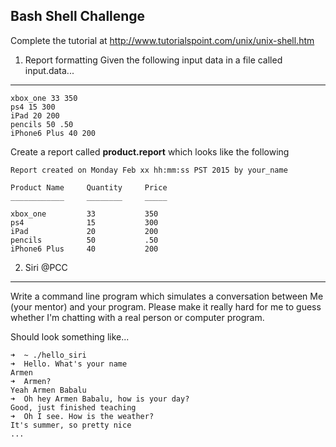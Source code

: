 ## Bash Shell Challenge

Complete the tutorial at http://www.tutorialspoint.com/unix/unix-shell.htm

1. Report formatting
Given the following input data in a file called input.data...
---------------------------------

```
xbox_one 33 350
ps4 15 300
iPad 20 200
pencils 50 .50
iPhone6 Plus 40 200
```

Create a report called **product.report** which looks like the following
```
Report created on Monday Feb xx hh:mm:ss PST 2015 by your_name

Product Name     Quantity  	  Price
____________     ________     _____

xbox_one         33           350
ps4              15           300
iPad             20           200
pencils          50           .50 
iPhone6 Plus     40           200         
```


2. Siri @PCC
---------------------------------
Write a command line program which simulates a conversation between Me (your mentor) and your program. Please make it really hard for me to guess whether I'm chatting with a real person or computer program.

Should look something like...
```
➜  ~ ./hello_siri
➜  Hello. What's your name
Armen
➜  Armen?
Yeah Armen Babalu
➜  Oh hey Armen Babalu, how is your day?
Good, just finished teaching
➜  Oh I see. How is the weather?
It's summer, so pretty nice
...
```
